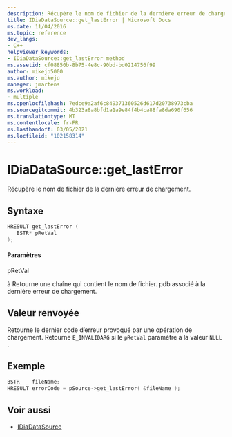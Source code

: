 ```yaml
---
description: Récupère le nom de fichier de la dernière erreur de chargement.
title: IDiaDataSource::get_lastError | Microsoft Docs
ms.date: 11/04/2016
ms.topic: reference
dev_langs:
- C++
helpviewer_keywords:
- IDiaDataSource::get_lastError method
ms.assetid: cf08850b-8b75-4e8c-90bd-bd0214756f99
author: mikejo5000
ms.author: mikejo
manager: jmartens
ms.workload:
- multiple
ms.openlocfilehash: 7edce9a2af6c849371360526d617d20738973cba
ms.sourcegitcommit: 4b323a8a8bfd1a1a9e84f4b4ca88fa8da690f656
ms.translationtype: MT
ms.contentlocale: fr-FR
ms.lasthandoff: 03/05/2021
ms.locfileid: "102158314"
---
```

# <a name="idiadatasourceget_lasterror"></a>IDiaDataSource::get_lastError
Récupère le nom de fichier de la dernière erreur de chargement.

## <a name="syntax"></a>Syntaxe

```C++
HRESULT get_lastError (
   BSTR* pRetVal
);
```

#### <a name="parameters"></a>Paramètres
 pRetVal

à Retourne une chaîne qui contient le nom de fichier. pdb associé à la dernière erreur de chargement.

## <a name="return-value"></a>Valeur renvoyée
 Retourne le dernier code d’erreur provoqué par une opération de chargement. Retourne `E_INVALIDARG` si le `pRetVal` paramètre a la valeur `NULL` .

## <a name="example"></a>Exemple

```C++
BSTR    fileName;
HRESULT errorCode = pSource->get_lastError( &fileName );
```

## <a name="see-also"></a>Voir aussi
- [IDiaDataSource](../../debugger/debug-interface-access/idiadatasource.md)
